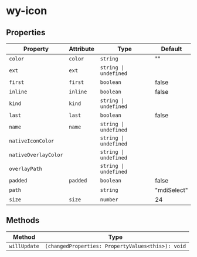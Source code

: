 # wy-icon

## Properties

| Property             | Attribute | Type                  | Default     |
|----------------------|-----------|-----------------------|-------------|
| `color`              | `color`   | `string`              | ""          |
| `ext`                | `ext`     | `string \| undefined` |             |
| `first`              | `first`   | `boolean`             | false       |
| `inline`             | `inline`  | `boolean`             | false       |
| `kind`               | `kind`    | `string \| undefined` |             |
| `last`               | `last`    | `boolean`             | false       |
| `name`               | `name`    | `string \| undefined` |             |
| `nativeIconColor`    |           | `string \| undefined` |             |
| `nativeOverlayColor` |           | `string \| undefined` |             |
| `overlayPath`        |           | `string \| undefined` |             |
| `padded`             | `padded`  | `boolean`             | false       |
| `path`               |           | `string`              | "mdiSelect" |
| `size`               | `size`    | `number`              | 24          |

## Methods

| Method       | Type                                             |
|--------------|--------------------------------------------------|
| `willUpdate` | `(changedProperties: PropertyValues<this>): void` |
